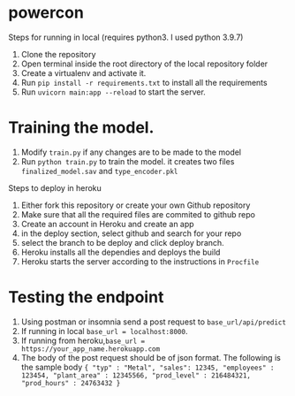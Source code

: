 # powercon

Steps for running in local (requires python3. I used python 3.9.7)
1. Clone the repository
2. Open terminal inside the root directory of the local repository folder
3. Create a virtualenv and activate it.
4. Run `pip install -r requirements.txt` to install all the requirements
5. Run `uvicorn main:app --reload` to start the server.


# Training the model. 
1. Modify `train.py` if any changes are to be made to the model
1. Run `python train.py` to train the model. it creates two files `finalized_model.sav` and `type_encoder.pkl`


Steps to deploy in heroku
1. Either fork this repository or create your own Github repository
2. Make sure that all the required files are commited to github repo
3. Create an account in Heroku and create an app
4. in the deploy section, select github and search for your repo
5. select the branch to be deploy and click deploy branch.
6. Heroku installs all the dependies and deploys the build
7. Heroku starts the server according to the instructions in `Procfile`


# Testing the endpoint
1. Using postman or insomnia send a post request to `base_url/api/predict`
2. If running in local `base_url = localhost:8000`.
3. If running from heroku,`base_url = https://your_app_name.herokuapp.com`
4. The body of the post request should be of json format. The following is the sample body
`{
	"typ" : "Metal",
	"sales": 12345,
	"employees" : 123454,
	"plant_area" : 12345566,
	"prod_level" : 216484321,
	"prod_hours" : 24763432
}`
